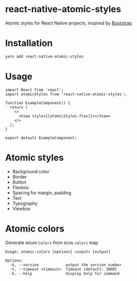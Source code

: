 # react-native-atomic-styles

Atomic styles for React Native projects, inspired by [Bootstrap](https://getbootstrap.com/)

# Installation

```sh
yarn add react-native-atomic-styles
```

# Usage

```tsx
import React from 'react';
import atomicStyles from 'react-native-atomic-styles';

function ExampleComponent() {
  return (
    <>
      <View style={[atomicStyles.flex]}></View>
    </>
  );
}

export default ExampleComponent;
```

# Atomic styles

- Background color
- Border
- Button
- Flexbox
- Spacing for margin, padding
- Text
- Typography
- Viewbox

# Atomic colors

Generate enum `Colors` from scss `colors` map

```
Usage: atomic-colors [options] <input> [output]

Options:
  -V, --version            output the version number
  -t, --timeout <timeout>  Timeout (default: 3000)
  -h, --help               display help for command
```
